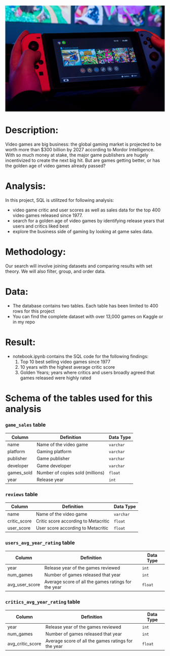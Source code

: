 ![](video_game.jpg)

# Description: 

Video games are big business: the global gaming market is projected to be worth more than $300 billion by 2027 according to Mordor Intelligence. With so much money at stake, the major game publishers are hugely incentivized to create the next big hit. But are games getting better, or has the golden age of video games already passed?

# Analysis: 

In this project, SQL is utilitzed for following analysis: 
- video game critic and user scores as well as sales data for the top 400 video games released since 1977. 
- search for a golden age of video games by identifying release years that users and critics liked best 
- explore the business side of gaming by looking at game sales data.

# Methodology:

Our search will involve joining datasets and comparing results with set theory. We will also filter, group, and order data. 

# Data:

- The database contains two tables. Each table has been limited to 400 rows for this project
- You can find the complete dataset with over 13,000 games on Kaggle or in my repo

# Result:

- notebook.ipynb contains the SQL code for the following findings:
  1. Top 10 best selling video games since 1977
  2. 10 years with the highest average critic score
  3. Golden Years; years where critics and users broadly agreed that games released were highly rated

# Schema of the tables used for this analysis

### `game_sales` table

| Column | Definition | Data Type |
|-|-|-|  
|name|Name of the video game|`varchar`|
|platform|Gaming platform|`varchar`|
|publisher|Game publisher|`varchar`|
|developer|Game developer|`varchar`|
|games_sold|Number of copies sold (millions)|`float`|
|year|Release year|`int`|

### `reviews` table

| Column | Definition | Data Type |
|-|-|-|
|name|Name of the video game|`varchar`|  
|critic_score|Critic score according to Metacritic|`float`|
|user_score|User score according to Metacritic|`float`|


### `users_avg_year_rating` table

| Column | Definition | Data Type |
|-|-|-|
|year| Release year of the games reviewed |`int`|  
|num_games| Number of games released that year |`int`|
|avg_user_score| Average score of all the games ratings for the year |`float`|

### `critics_avg_year_rating` table

| Column | Definition | Data Type |
|-|-|-|
|year| Release year of the games reviewed |`int`|  
|num_games| Number of games released that year |`int`|
|avg_critic_score| Average score of all the games ratings for the year |`float`|

